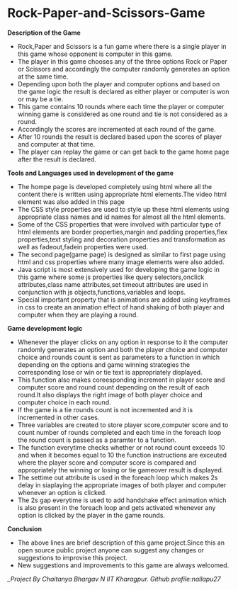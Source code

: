 # Rock-Paper-and-Scissors-Game

**Description of the Game**
- Rock,Paper and Scissors is a fun game where there is a single player in this game whose opponent is computer in this game.
- The player in this game chooses any of the three options Rock or Paper or Scissors and accordingly the computer randomly generates an option at the same time.
- Depending upon both the player and computer options and based on the game logic the result is declared as either player or computer is won or may be a tie.
- This game  contains 10 rounds where each time the player or computer winning game is considered as one round and tie is not considered as a round.
- Accordingly the scores are incremented at each round of the game. 
- After  10 rounds the result is declared based upon the scores of player and computer at that time.
- The player can replay the game or can get back to the game home page after the result is declared.

**Tools and Languages used in development of the game**
- The hompe page is developed completely using html where all the content there is written using appropriate html elements.The video html element was also added in this page
- The CSS style properties are used to style up these html elements using appropriate class names and id names for almost all the html elements.
- Some of the CSS properties that were involved with particular type of html elements are border properties,margin and padding properties,flex properties,text styling and decoration 
properties and transformation as well as fadeout,fadein properties were used.
- The second page(game page) is designed as similar to first page using html and css properties where many image elements were also added.
- Java script is most extensively used for developing the game logic in this game where some js properties like query selectors,onclick attributes,class name attributes,set timeout attributes are used in conjunction 
with js objects,functions,variables and loops.
- Special important property that is animations are added using keyframes in css to create an animation effect of hand shaking of both player and computer when they are playing a
round.


**Game development logic**
- Whenever the player clicks on any option in response to it the computer randomly generates an option and both the player choice and computer choice and rounds count is sent as 
parameters to a  function in which depending on the options and game winning strategies the corresponding lose or win or tie text is appropriately displayed.
- This function also makes coreesponding increment in player score and computer score and round count depending on the result of each round.It also displays the right image of both player choice and 
computer choice in each round.
- If the game is a tie rounds count is not incremented and it is incremented in other cases.
- Three variables are created to store player score,computer score and to count number of rounds completed and each time in the foreach loop the round count is passed as a paramter
to a function.
- The function everytime checks whether or not round count exceeds 10 and when it becomes equal to 10 the function instructions are exceuted where the player score and computer
score is compared and appropriately the winning or losing or tie gameover result is displayed.
- The settime out attribute is used in the foreach loop which makes 2s delay in siaplaying the appropriate images of both player and computer whenever an option is clicked.
- The 2s gap everytime is used to add handshake effect animation which is also present in the foreach loop and gets activated whenever any option is clicked by the player in the game rounds.

**Conclusion**
- The above lines are brief description of this game project.Since this an open source public project anyone can suggest any changes or suggestions to improvise this project.
- New suggestions and improvements to this game are always welcomed.

*_Project By Chaitanya Bhargav N*
*IIT Kharagpur.*
*Github profile:nallapu27*
